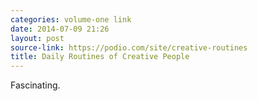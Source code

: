 ```yaml
---
categories: volume-one link
date: 2014-07-09 21:26
layout: post
source-link: https://podio.com/site/creative-routines
title: Daily Routines of Creative People
---
```

Fascinating. 

